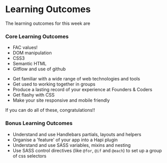 # Learning Outcomes

The learning outcomes for this week are

### Core Learning Outcomes

+ FAC values!
+ DOM manipulation
+ CSS3
+ Semantic HTML
+ Gitflow and use of github
* Get familiar with a wide range of web technologies and tools
* Get used to working together in groups
* Produce a lasting record of your experience at Founders & Coders
* Get flashy with CSS
* Make your site responsive and mobile friendly

If you can do all of these, congratulations!!

### Bonus Learning Outcomes

+ Understand and use Handlebars partials, layouts and helpers
+ Organise a 'feature' of your app into a Hapi plugin
+ Understand and use SASS variables, mixins and nesting
+ Use SASS control directives (like `@for`, `@if` and `@each`) to set up a group of css selectors

